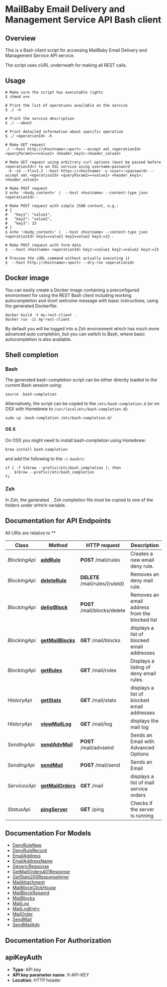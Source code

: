 # MailBaby Email Delivery and Management Service API Bash client

## Overview

This is a Bash client script for accessing MailBaby Email Delivery and Management Service API service.

The script uses cURL underneath for making all REST calls.

## Usage

```shell
# Make sure the script has executable rights
$ chmod u+x 

# Print the list of operations available on the service
$ ./ -h

# Print the service description
$ ./ --about

# Print detailed information about specific operation
$ ./ <operationId> -h

# Make GET request
./ --host http://<hostname>:<port> --accept xml <operationId> <queryParam1>=<value1> <header_key1>:<header_value2>

# Make GET request using arbitrary curl options (must be passed before <operationId>) to an SSL service using username:password
 -k -sS --tlsv1.2 --host https://<hostname> -u <user>:<password> --accept xml <operationId> <queryParam1>=<value1> <header_key1>:<header_value2>

# Make POST request
$ echo '<body_content>' |  --host <hostname> --content-type json <operationId> -

# Make POST request with simple JSON content, e.g.:
# {
#   "key1": "value1",
#   "key2": "value2",
#   "key3": 23
# }
$ echo '<body_content>' |  --host <hostname> --content-type json <operationId> key1==value1 key2=value2 key3:=23 -

# Make POST request with form data
$  --host <hostname> <operationId> key1:=value1 key2:=value2 key3:=23

# Preview the cURL command without actually executing it
$  --host http://<hostname>:<port> --dry-run <operationid>

```

## Docker image

You can easily create a Docker image containing a preconfigured environment
for using the REST Bash client including working autocompletion and short
welcome message with basic instructions, using the generated Dockerfile:

```shell
docker build -t my-rest-client .
docker run -it my-rest-client
```

By default you will be logged into a Zsh environment which has much more
advanced auto completion, but you can switch to Bash, where basic autocompletion
is also available.

## Shell completion

### Bash

The generated bash-completion script can be either directly loaded to the current Bash session using:

```shell
source .bash-completion
```

Alternatively, the script can be copied to the `/etc/bash-completion.d` (or on OSX with Homebrew to `/usr/local/etc/bash-completion.d`):

```shell
sudo cp .bash-completion /etc/bash-completion.d/
```

#### OS X

On OSX you might need to install bash-completion using Homebrew:

```shell
brew install bash-completion
```

and add the following to the `~/.bashrc`:

```shell
if [ -f $(brew --prefix)/etc/bash_completion ]; then
  . $(brew --prefix)/etc/bash_completion
fi
```

### Zsh

In Zsh, the generated `_` Zsh completion file must be copied to one of the folders under `$FPATH` variable.

## Documentation for API Endpoints

All URIs are relative to **

Class | Method | HTTP request | Description
------------ | ------------- | ------------- | -------------
*BlockingApi* | [**addRule**](docs/BlockingApi.md#addrule) | **POST** /mail/rules | Creates a new email deny rule.
*BlockingApi* | [**deleteRule**](docs/BlockingApi.md#deleterule) | **DELETE** /mail/rules/{ruleId} | Removes an deny mail rule.
*BlockingApi* | [**delistBlock**](docs/BlockingApi.md#delistblock) | **POST** /mail/blocks/delete | Removes an email address from the blocked list
*BlockingApi* | [**getMailBlocks**](docs/BlockingApi.md#getmailblocks) | **GET** /mail/blocks | displays a list of blocked email addresses
*BlockingApi* | [**getRules**](docs/BlockingApi.md#getrules) | **GET** /mail/rules | Displays a listing of deny email rules.
*HistoryApi* | [**getStats**](docs/HistoryApi.md#getstats) | **GET** /mail/stats | displays a list of blocked email addresses
*HistoryApi* | [**viewMailLog**](docs/HistoryApi.md#viewmaillog) | **GET** /mail/log | displays the mail log
*SendingApi* | [**sendAdvMail**](docs/SendingApi.md#sendadvmail) | **POST** /mail/advsend | Sends an Email with Advanced Options
*SendingApi* | [**sendMail**](docs/SendingApi.md#sendmail) | **POST** /mail/send | Sends an Email
*ServicesApi* | [**getMailOrders**](docs/ServicesApi.md#getmailorders) | **GET** /mail | displays a list of mail service orders
*StatusApi* | [**pingServer**](docs/StatusApi.md#pingserver) | **GET** /ping | Checks if the server is running


## Documentation For Models

 - [DenyRuleNew](docs/DenyRuleNew.md)
 - [DenyRuleRecord](docs/DenyRuleRecord.md)
 - [EmailAddress](docs/EmailAddress.md)
 - [EmailAddressName](docs/EmailAddressName.md)
 - [GenericResponse](docs/GenericResponse.md)
 - [GetMailOrders401Response](docs/GetMailOrders401Response.md)
 - [GetStats200ResponseInner](docs/GetStats200ResponseInner.md)
 - [MailAttachment](docs/MailAttachment.md)
 - [MailBlockClickHouse](docs/MailBlockClickHouse.md)
 - [MailBlockRspamd](docs/MailBlockRspamd.md)
 - [MailBlocks](docs/MailBlocks.md)
 - [MailLog](docs/MailLog.md)
 - [MailLogEntry](docs/MailLogEntry.md)
 - [MailOrder](docs/MailOrder.md)
 - [SendMail](docs/SendMail.md)
 - [SendMailAdv](docs/SendMailAdv.md)


## Documentation For Authorization


## apiKeyAuth


- **Type**: API key
- **API key parameter name**: X-API-KEY
- **Location**: HTTP header

